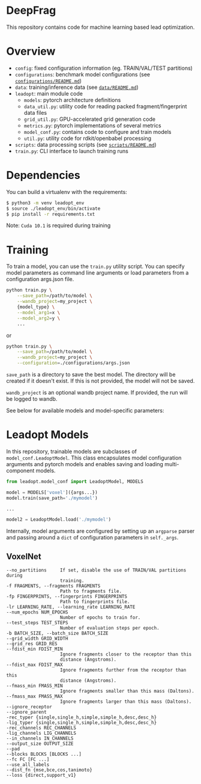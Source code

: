 
# DeepFrag

This repository contains code for machine learning based lead optimization.

# Overview

- `config`: fixed configuration information (eg. TRAIN/VAL/TEST partitions)
- `configurations`: benchmark model configurations (see [`configurations/README.md`](configurations/README.md))
- `data`: training/inference data (see [`data/README.md`](data/README.md))
- `leadopt`: main module code
    - `models`: pytorch architecture definitions
    - `data_util.py`: utility code for reading packed fragment/fingerprint data files
    - `grid_util.py`: GPU-accelerated grid generation code
    - `metrics.py`: pytorch implementations of several metrics
    - `model_conf.py`: contains code to configure and train models
    - `util.py`: utility code for rdkit/openbabel processing
- `scripts`: data processing scripts (see [`scripts/README.md`](scripts/README.md))
- `train.py`: CLI interface to launch training runs

# Dependencies

You can build a virtualenv with the requirements:

```sh
$ python3 -m venv leadopt_env
$ source ./leadopt_env/bin/activate
$ pip install -r requirements.txt
```

Note: `Cuda 10.1` is required during training

# Training

To train a model, you can use the `train.py` utility script. You can specify model parameters as command line arguments or load parameters from a configuration args.json file.

```bash
python train.py \
    --save_path=/path/to/model \
    --wandb_project=my_project \
    {model_type} \
    --model_arg1=x \
    --model_arg2=y \
    ...
```

or

```bash
python train.py \
    --save_path=/path/to/model \
    --wandb_project=my_project \
    --configuration=./configurations/args.json
```

`save_path` is a directory to save the best model. The directory will be created if it doesn't exist. If this is not provided, the model will not be saved.

`wandb_project` is an optional wandb project name. If provided, the run will be logged to wandb.

See below for available models and model-specific parameters:

# Leadopt Models

In this repository, trainable models are subclasses of `model_conf.LeadoptModel`. This class encapsulates model configuration arguments and pytorch models and enables saving and loading multi-component models.

```py
from leadopt.model_conf import LeadoptModel, MODELS

model = MODELS['voxel']({args...})
model.train(save_path='./mymodel')

...

model2 = LeadoptModel.load('./mymodel')
```

Internally, model arguments are configured by setting up an `argparse` parser and passing around a `dict` of configuration parameters in `self._args`.

## VoxelNet

```
--no_partitions     If set, disable the use of TRAIN/VAL partitions during
                    training.
-f FRAGMENTS, --fragments FRAGMENTS
                    Path to fragments file.
-fp FINGERPRINTS, --fingerprints FINGERPRINTS
                    Path to fingerprints file.
-lr LEARNING_RATE, --learning_rate LEARNING_RATE
--num_epochs NUM_EPOCHS
                    Number of epochs to train for.
--test_steps TEST_STEPS
                    Number of evaluation steps per epoch.
-b BATCH_SIZE, --batch_size BATCH_SIZE
--grid_width GRID_WIDTH
--grid_res GRID_RES
--fdist_min FDIST_MIN
                    Ignore fragments closer to the receptor than this
                    distance (Angstroms).
--fdist_max FDIST_MAX
                    Ignore fragments further from the receptor than this
                    distance (Angstroms).
--fmass_min FMASS_MIN
                    Ignore fragments smaller than this mass (Daltons).
--fmass_max FMASS_MAX
                    Ignore fragments larger than this mass (Daltons).
--ignore_receptor
--ignore_parent
-rec_typer {single,single_h,simple,simple_h,desc,desc_h}
-lig_typer {single,single_h,simple,simple_h,desc,desc_h}
-rec_channels REC_CHANNELS
-lig_channels LIG_CHANNELS
--in_channels IN_CHANNELS
--output_size OUTPUT_SIZE
--pad
--blocks BLOCKS [BLOCKS ...]
--fc FC [FC ...]
--use_all_labels
--dist_fn {mse,bce,cos,tanimoto}
--loss {direct,support_v1}
```

